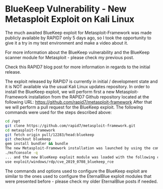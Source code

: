 # BlueKeep Vulnerability - New Metasploit Exploit on Kali Linux

The much awaited BlueKeep exploit for Metasploit-Framework was made publicly available by RAPID7 only 5 days ago, so I took the opportunity to give it a try in my test environment and make a video about it.

For more information about the BlueKeep vulnerability and the BlueKeep scanner module for Metasploit - please check my previous post.

Check this RAPID7 blog post for more information in regards to the initial release.

The exploit released by RAPID7 is currently in initial / development state and it is NOT available via the usual Kali Linux updates repository.
In order to install the BlueKeep exploit, we will perform first a new Metasploit-Framework installation from the RAPID7 Github repository located at the following URL: https://github.com/rapid7/metasploit-framework
After that we will perform a pull request for the BlueKeep exploit.
The following commands were used for the steps described above:
```bash
cd /opt
git clone https://github.com/rapid7/metasploit-framework.git
cd metasploit-framework
git fetch origin pull/12283/head:bluekeep
git checkout bluekeep
gem install bundler && bundle
The new Metasploit-Framework installation was launched by using the command below:
./msfconsole -q
... and the new BlueKeep exploit module was loaded with the following command:
use exploit/windows/rdp/cve_2019_0708_bluekeep_rce
```
The commands and options used to configure the BlueKeep exploit are similar to the ones used to configure the EternalBlue exploit modules that were presented before - please check my older EternalBlue posts if needed.

